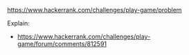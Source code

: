 https://www.hackerrank.com/challenges/play-game/problem

Explain:

- https://www.hackerrank.com/challenges/play-game/forum/comments/812591
